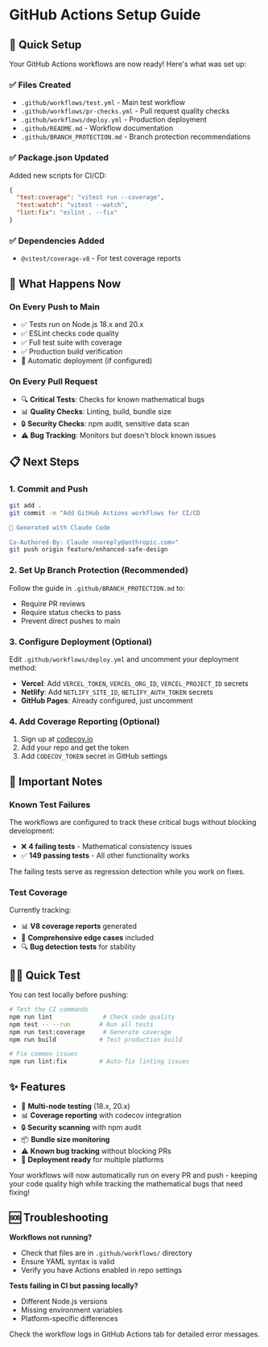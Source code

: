 # GitHub Actions Setup Guide

## 🚀 Quick Setup

Your GitHub Actions workflows are now ready! Here's what was set up:

### ✅ Files Created
- `.github/workflows/test.yml` - Main test workflow
- `.github/workflows/pr-checks.yml` - Pull request quality checks  
- `.github/workflows/deploy.yml` - Production deployment
- `.github/README.md` - Workflow documentation
- `.github/BRANCH_PROTECTION.md` - Branch protection recommendations

### ✅ Package.json Updated
Added new scripts for CI/CD:
```json
{
  "test:coverage": "vitest run --coverage",
  "test:watch": "vitest --watch", 
  "lint:fix": "eslint . --fix"
}
```

### ✅ Dependencies Added
- `@vitest/coverage-v8` - For test coverage reports

## 🎯 What Happens Now

### On Every Push to Main
- ✅ Tests run on Node.js 18.x and 20.x
- ✅ ESLint checks code quality
- ✅ Full test suite with coverage
- ✅ Production build verification
- 🚀 Automatic deployment (if configured)

### On Every Pull Request
- 🔍 **Critical Tests**: Checks for known mathematical bugs
- 📊 **Quality Checks**: Linting, build, bundle size
- 🔒 **Security Checks**: npm audit, sensitive data scan
- ⚠️ **Bug Tracking**: Monitors but doesn't block known issues

## 📋 Next Steps

### 1. Commit and Push
```bash
git add .
git commit -m "Add GitHub Actions workflows for CI/CD

🤖 Generated with Claude Code

Co-Authored-By: Claude <noreply@anthropic.com>"
git push origin feature/enhanced-safe-design
```

### 2. Set Up Branch Protection (Recommended)
Follow the guide in `.github/BRANCH_PROTECTION.md` to:
- Require PR reviews
- Require status checks to pass
- Prevent direct pushes to main

### 3. Configure Deployment (Optional)
Edit `.github/workflows/deploy.yml` and uncomment your deployment method:
- **Vercel**: Add `VERCEL_TOKEN`, `VERCEL_ORG_ID`, `VERCEL_PROJECT_ID` secrets
- **Netlify**: Add `NETLIFY_SITE_ID`, `NETLIFY_AUTH_TOKEN` secrets  
- **GitHub Pages**: Already configured, just uncomment

### 4. Add Coverage Reporting (Optional)
1. Sign up at [codecov.io](https://codecov.io)
2. Add your repo and get the token
3. Add `CODECOV_TOKEN` secret in GitHub settings

## 🚨 Important Notes

### Known Test Failures
The workflows are configured to track these critical bugs without blocking development:
- ❌ **4 failing tests** - Mathematical consistency issues
- ✅ **149 passing tests** - All other functionality works

The failing tests serve as regression detection while you work on fixes.

### Test Coverage
Currently tracking:
- 📊 **V8 coverage reports** generated
- 🎯 **Comprehensive edge cases** included
- 🔍 **Bug detection tests** for stability

## 🏃‍♂️ Quick Test

You can test locally before pushing:

```bash
# Test the CI commands
npm run lint              # Check code quality
npm test -- --run        # Run all tests  
npm run test:coverage     # Generate coverage
npm run build            # Test production build

# Fix common issues
npm run lint:fix         # Auto-fix linting issues
```

## ✨ Features

- 🚀 **Multi-node testing** (18.x, 20.x)
- 📊 **Coverage reporting** with codecov integration
- 🔒 **Security scanning** with npm audit
- 📦 **Bundle size monitoring**
- ⚠️ **Known bug tracking** without blocking PRs
- 🎯 **Deployment ready** for multiple platforms

Your workflows will now automatically run on every PR and push - keeping your code quality high while tracking the mathematical bugs that need fixing! 

## 🆘 Troubleshooting

**Workflows not running?**
- Check that files are in `.github/workflows/` directory
- Ensure YAML syntax is valid
- Verify you have Actions enabled in repo settings

**Tests failing in CI but passing locally?**
- Different Node.js versions
- Missing environment variables
- Platform-specific differences

Check the workflow logs in GitHub Actions tab for detailed error messages.